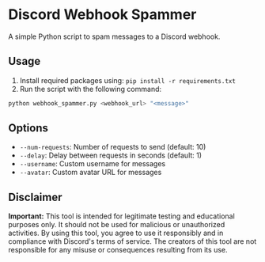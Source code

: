 # Discord Webhook Spammer

A simple Python script to spam messages to a Discord webhook.

## Usage

1. Install required packages using: `pip install -r requirements.txt`
2. Run the script with the following command:

```bash
python webhook_spammer.py <webhook_url> "<message>" 
```
## Options

- `--num-requests`: Number of requests to send (default: 10)
- `--delay`: Delay between requests in seconds (default: 1)
- `--username`: Custom username for messages
- `--avatar`: Custom avatar URL for messages

## Disclaimer

**Important:** This tool is intended for legitimate testing and educational purposes only. It should not be used for malicious or unauthorized activities. By using this tool, you agree to use it responsibly and in compliance with Discord's terms of service. The creators of this tool are not responsible for any misuse or consequences resulting from its use.